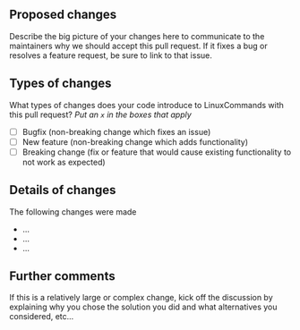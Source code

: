 ## Proposed changes

Describe the big picture of your changes here to communicate to the maintainers why we should accept this pull request. If it fixes a bug or resolves a feature request, be sure to link to that issue.

## Types of changes

What types of changes does your code introduce to LinuxCommands with this pull request?
_Put an `x` in the boxes that apply_

- [ ] Bugfix (non-breaking change which fixes an issue)
- [ ] New feature (non-breaking change which adds functionality)
- [ ] Breaking change (fix or feature that would cause existing functionality to not work as expected)

## Details of changes

The following changes were made
* ...
* ...
* ...

## Further comments

If this is a relatively large or complex change, kick off the discussion by explaining why you chose the solution you did and what alternatives you considered, etc...
